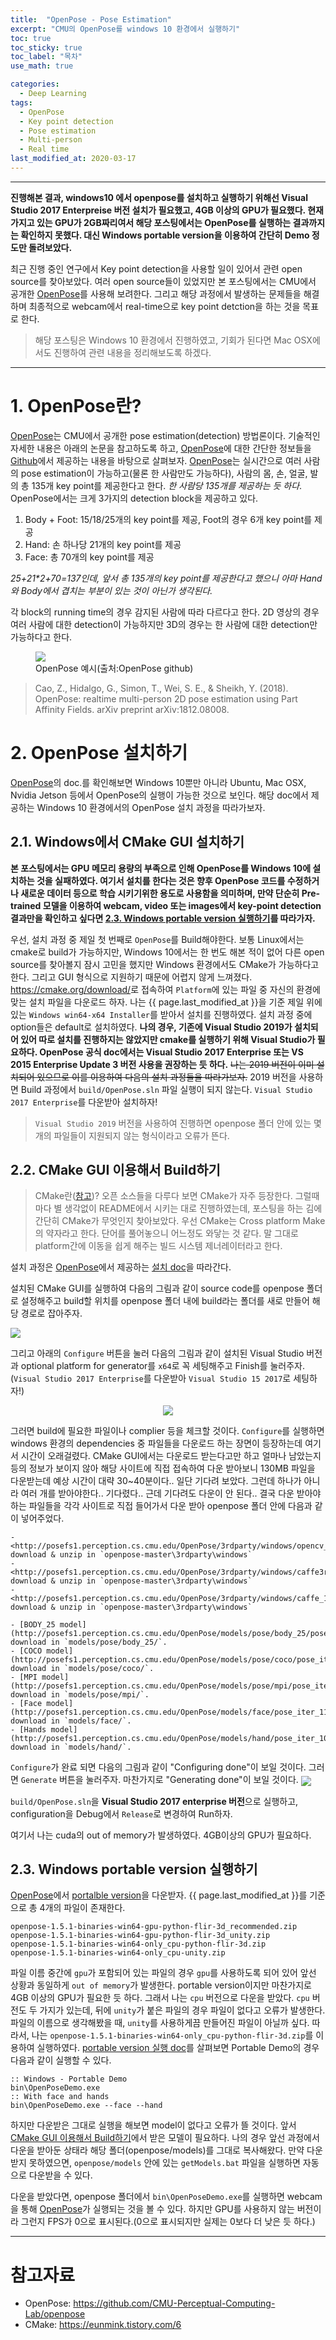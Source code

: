 ```yaml
---
title:  "OpenPose - Pose Estimation"
excerpt: "CMU의 OpenPose를 windows 10 환경에서 실행하기"
toc: true
toc_sticky: true
toc_label: "목차"
use_math: true

categories: 
  - Deep Learning
tags: 
  - OpenPose
  - Key point detection
  - Pose estimation
  - Multi-person
  - Real time
last_modified_at: 2020-03-17
---
```


***

**진행해본 결과, windows10 에서 openpose를 설치하고 실행하기 위해선 Visual Studio 2017 Enterpreise 버전 설치가 필요했고, 4GB 이상의 GPU가 필요했다. 현재 가지고 있는 GPU가 2GB짜리여서 해당 포스팅에서는 OpenPose를 실행하는 결과까지는 확인하지 못했다. 대신 Windows portable version을 이용하여 간단히 Demo 정도만 돌려보았다.**

최근 진행 중인 연구에서 Key point detection을 사용할 일이 있어서 관련 open source를 찾아보았다. 여러 open source들이 있었지만 본 포스팅에서는 CMU에서 공개한 [OpenPose]를 사용해 보려한다. 그리고 해당 과정에서 발생하는 문제들을 해결하며 최종적으로 webcam에서 real-time으로 key point detction을 하는 것을 목표로 한다. 

> 해당 포스팅은 Windows 10 환경에서 진행하였고, 기회가 된다면 Mac OSX에서도 진행하여 관련 내용을 정리해보도록 하겠다.

***

# 1. OpenPose란?

[OpenPose]는 CMU에서 공개한 pose estimation(detection) 방법론이다. 
기술적인 자세한 내용은 아래의 논문을 참고하도록 하고, [OpenPose]에 대한 간단한 정보들을 [Github][OpenPose]에서 제공하는 내용을 바탕으로 살펴보자. 
[OpenPose]는 실시간으로 여러 사람의 pose estimation이 가능하고(물론 한 사람만도 가능하다), 사람의 몸, 손, 얼굴, 발의 총 135개 key point를 제공한다고 한다. 
*한 사람당 135개를 제공하는 듯 하다*. OpenPose에서는 크게 3가지의 detection block을 제공하고 있다. 

1. Body + Foot: 15/18/25개의 key point를 제공, Foot의 경우 6개 key point를 제공
2. Hand: 손 하나당 21개의 key point를 제공
3. Face: 총 70개의 key point를 제공

*25+21\*2+70=137인데, 앞서 총 135개의 key point를 제공한다고 했으니 아마 Hand와 Body에서 겹치는 부분이 있는 것이 아닌가 생각된다.*

각 block의 running time의 경우 감지된 사람에 따라 다르다고 한다. 
2D 영상의 경우 여러 사람에 대한 detection이 가능하지만 3D의 경우는 한 사람에 대한 detection만 가능하다고 한다.

<figure>
<img align='center' src="{{ site.url }}{{ site.baseurl }}/assets/images/8.openpose_on_windows/1_1_openpose_example.gif" >
<figcaption>OpenPose 예시(출처:OpenPose github)</figcaption>
</figure>

> Cao, Z., Hidalgo, G., Simon, T., Wei, S. E., & Sheikh, Y. (2018). OpenPose: realtime multi-person 2D pose estimation using Part Affinity Fields. arXiv preprint arXiv:1812.08008.

# 2. OpenPose 설치하기

[OpenPose]의 doc.를 확인해보면 Windows 10뿐만 아니라 Ubuntu, Mac OSX, Nvidia Jetson 등에서 OpenPose의 실행이 가능한 것으로 보인다. 해당 doc에서 제공하는 Windows 10 환경에서의 OpenPose 설치 과정을 따라가보자.

## 2.1. Windows에서 CMake GUI 설치하기

**본 포스팅에서는 GPU 메모리 용량의 부족으로 인해 OpenPose를 Windows 10에 설치하는 것을 실패하였다. 여기서 설치를 한다는 것은 향후 OpenPose 코드를 수정하거나 새로운 데이터 등으로 학습 시키기위한 용도로 사용함을 의미하며, 만약 단순히 Pre-trained 모델을 이용하여 webcam, video 또는 images에서 key-point detection 결과만을 확인하고 싶다면 [2.3. Windows portable version 실행하기](#23-windows-portable-version-실행하기)를 따라가자.**

우선, 설치 과정 중 제일 첫 번째로 `OpenPose`를 Build해야한다. 보통 Linux에서는 cmake로 build가 가능하지만, Windows 10에서는 한 번도 해본 적이 없어 다른 open source를 찾아볼지 잠시 고민을 했지만 Windows 환경에서도 CMake가 가능하다고 한다. 그리고 GUI 형식으로 지원하기 때문에 어렵지 않게 느껴졌다.  
<https://cmake.org/download/>로 접속하여 `Platform`에 있는 파일 중 자신의 환경에 맞는 설치 파일을 다운로드 하자. 나는 {{ page.last_modified_at }}을 기준 제일 위에 있는 `Windows win64-x64 Installer`를 받아서 설치를 진행하였다. 설치 과정 중에 option들은 default로 설치하였다. **나의 경우, 기존에 Visual Studio 2019가 설치되어 있어 따로 설치를 진행하지는 않았지만 cmake를 실행하기 위해 Visual Studio가 필요하다. OpenPose 공식 doc에서는 Visual Studio 2017 Enterprise 또는 VS 2015 Enterprise Update 3 버전 사용을 권장하는 듯 하다.** ~~나는 2019 버전이 이미 설치되어 있으므로 이를 이용하여 다음의 설치 과정들을 따라가보자.~~ 2019 버전을 사용하면 Build 과정에서 `build/OpenPose.sln` 파일 실행이 되지 않는다. `Visual Studio 2017 Enterprise`를 다운받아 설치하자!

> `Visual Studio 2019` 버전을 사용하여 진행하면 openpose 폴더 안에 있는 몇 개의 파일들이 지원되지 않는 형식이라고 오류가 뜬다.

## 2.2. CMake GUI 이용해서 Build하기

> CMake란([참고](https://eunmink.tistory.com/6))? 오픈 소스들을 다루다 보면 CMake가 자주 등장한다. 그럴때마다 별 생각없이 README에서 시키는 대로 진행하였는데, 포스팅을 하는 김에 간단히 CMake가 무엇인지 찾아보았다. 우선 CMake는 Cross platform Make의 약자라고 한다. 단어를 풀어놓으니 어느정도 와닿는 것 같다. 말 그대로 platform간에 이동을 쉽게 해주는 빌드 시스템 제너레이터라고 한다.

설치 과정은 [OpenPose]에서 제공하는 [설치 doc](https://github.com/CMU-Perceptual-Computing-Lab/openpose/blob/master/doc/installation.md#Installation)을 따라간다.  

설치된 CMake GUI를 실행하여 다음의 그림과 같이 source code를 openpose 폴더로 설정해주고 build할 위치를 openpose 폴더 내에 build라는 폴더를 새로 만들어 해당 경로로 잡아주자.

<img align="center" src="{{ site.url }}{{ site.baseurl }}/assets/images/8.openpose_on_windows/2_2_cmake_build1.JPG">

그리고 아래의 `Configure` 버튼을 눌러 다음의 그림과 같이 설치된 Visual Studio 버전과 optional platform for generator를 `x64`로 꼭 세팅해주고 Finish를 눌러주자.  
(`Visual Studio 2017 Enterprise`를 다운받아 `Visual Studio 15 2017`로 세팅하자!)

<p align="center">
<img src="{{ site.url }}{{ site.baseurl }}/assets/images/8.openpose_on_windows/2_2_cmake_build2.JPG">
</p>

그러면 build에 필요한 파일이나 complier 등을 체크할 것이다. `Configure`를 실행하면 windows 환경의 dependencies 중 파일들을 다운로드 하는 장면이 등장하는데 여기서 시간이 오래걸렸다. CMake GUI에서는 다운로드 받는다고만 하고 얼마나 남았는지 등의 정보가 보이지 않아 해당 사이트에 직접 접속하여 다운 받아보니 130MB 파일을 다운받는데 예상 시간이 대략 30~40분이다.. 일단 기다려 보았다. 그런데 하나가 아니라 여러 개를 받아야한다.. 기다렸다..  근데 기다려도 다운이 안 된다.. 결국 다운 받아야하는 파일들을 각각 사이트로 직접 들어가서 다운 받아 openpose 폴더 안에 다음과 같이 넣어주었다.

    - <http://posefs1.perception.cs.cmu.edu/OpenPose/3rdparty/windows/opencv_411_v14_15_2019_09_24.zip>: download & unzip in `openpose-master\3rdparty\windows` 
    - <http://posefs1.perception.cs.cmu.edu/OpenPose/3rdparty/windows/caffe3rdparty_15_2019_03_14.zip>: download & unzip in `openpose-master\3rdparty\windows` 
    - <http://posefs1.perception.cs.cmu.edu/OpenPose/3rdparty/windows/caffe_15_2019_05_16.zip>: download & unzip in `openpose-master\3rdparty\windows` 

    - [BODY_25 model](http://posefs1.perception.cs.cmu.edu/OpenPose/models/pose/body_25/pose_iter_584000.caffemodel): download in `models/pose/body_25/`.
    - [COCO model](http://posefs1.perception.cs.cmu.edu/OpenPose/models/pose/coco/pose_iter_440000.caffemodel): download in `models/pose/coco/`.
    - [MPI model](http://posefs1.perception.cs.cmu.edu/OpenPose/models/pose/mpi/pose_iter_160000.caffemodel): download in `models/pose/mpi/`.
    - [Face model](http://posefs1.perception.cs.cmu.edu/OpenPose/models/face/pose_iter_116000.caffemodel): download in `models/face/`.
    - [Hands model](http://posefs1.perception.cs.cmu.edu/OpenPose/models/hand/pose_iter_102000.caffemodel): download in `models/hand/`.

`Configure`가 완료 되면 다음의 그림과 같이 "Configuring done"이 보일 것이다. 그러면 `Generate` 버튼을 눌러주자. 마찬가지로 "Generating done"이 보일 것이다.
<img align="center" src="{{ site.url }}{{ site.baseurl }}/assets/images/8.openpose_on_windows/2_2_cmake_build3.JPG">

`build/OpenPose.sln`을 **Visual Studio 2017 enterprise 버전**으로 실행하고, configuration을 Debug에서 `Release`로 변경하여 Run하자.

여기서 나는 cuda의 out of memory가 발생하였다. 4GB이상의 GPU가 필요하다.

## 2.3. Windows portable version 실행하기

[OpenPose]에서 [portalble version](https://github.com/CMU-Perceptual-Computing-Lab/openpose/releases)을 다운받자. {{ page.last_modified_at }}를 기준으로 총 4개의 파일이 존재한다. 

    openpose-1.5.1-binaries-win64-gpu-python-flir-3d_recommended.zip
    openpose-1.5.1-binaries-win64-gpu-python-flir-3d_unity.zip
    openpose-1.5.1-binaries-win64-only_cpu-python-flir-3d.zip
    openpose-1.5.1-binaries-win64-only_cpu-unity.zip

파일 이름 중간에 `gpu`가 포함되어 있는 파일의 경우 `gpu`를 사용하도록 되어 있어 앞선 상황과 동일하게 `out of memory`가 발생한다. 
portable version이지만 마찬가지로 4GB 이상의 GPU가 필요한 듯 하다.
그래서 나는 `cpu` 버전으로 다운을 받았다. `cpu` 버전도 두 가지가 있는데, 뒤에 `unity`가 붙은 파일의 경우 파일이 없다고 오류가 발생한다. 
파일의 이름으로 생각해봤을 때, `unity`를 사용하게끔 만들어진 파일이 아닐까 싶다. 
따라서, 나는 `openpose-1.5.1-binaries-win64-only_cpu-python-flir-3d.zip`를 이용하여 실행하였다.
[portable version 실행 doc][Running on Webcam]를 살펴보면 Portable Demo의 경우 다음과 같이 실행할 수 있다.

    :: Windows - Portable Demo
    bin\OpenPoseDemo.exe
    :: With face and hands
    bin\OpenPoseDemo.exe --face --hand

하지만 다운받은 그대로 실행을 해보면 model이 없다고 오류가 뜰 것이다. 
앞서 [CMake GUI 이용해서 Build하기](#22-cmake-gui-이용해서-build하기)에서 받은 모델이 필요하다. 
나의 경우 앞선 과정에서 다운을 받아둔 상태라 해당 폴더(openpose/models)를 그대로 복사해왔다.
만약 다운받지 못하였으면, `openpose/models` 안에 있는 `getModels.bat` 파일을 실행하면 자동으로 다운받을 수 있다.

다운을 받았다면, openpose 폴더에서 `bin\OpenPoseDemo.exe`를 실행하면 webcam을 통해 [OpenPose]가 실행되는 것을 볼 수 있다.
하지만 GPU를 사용하지 않는 버전이라 그런지 FPS가 0으로 표시된다.(0으로 표시되지만 실제는 0보다 더 낮은 듯 하다.)

***

# 참고자료
* OpenPose: <https://github.com/CMU-Perceptual-Computing-Lab/openpose>
* CMake: <https://eunmink.tistory.com/6>

[OpenPose]: https://github.com/CMU-Perceptual-Computing-Lab/openpose
[Running on Webcam]: https://github.com/CMU-Perceptual-Computing-Lab/openpose/blob/v1.5.1/doc/quick_start.md#running-on-webcam